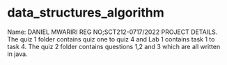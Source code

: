 # data_structures_algorithm
Name: DANIEL MWARIRI
REG NO;SCT212-0717/2022
PROJECT DETAILS.
The quiz 1 folder contains quiz one to quiz 4 and Lab 1 contains task 1 to task 4.
The quiz 2 folder contains questions 1,2 and 3 which are all written in java.
